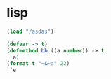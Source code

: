 # lisp
  
```lisp
(load "/asdas")

(defvar -> t)
(defmethod bb ((a number)) -> t
  a)
(format t "~&~a" 22)
``e
